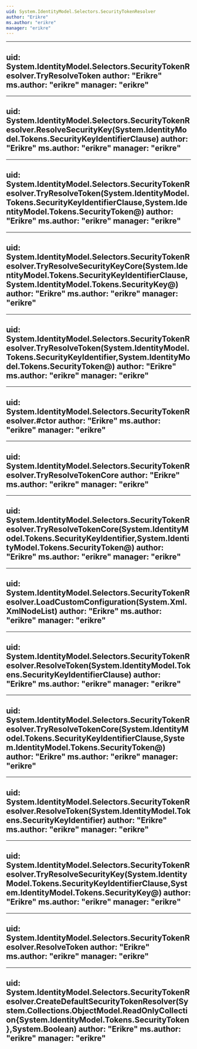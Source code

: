 ```yaml
---
uid: System.IdentityModel.Selectors.SecurityTokenResolver
author: "Erikre"
ms.author: "erikre"
manager: "erikre"
---
```


---
uid: System.IdentityModel.Selectors.SecurityTokenResolver.TryResolveToken
author: "Erikre"
ms.author: "erikre"
manager: "erikre"
---

---
uid: System.IdentityModel.Selectors.SecurityTokenResolver.ResolveSecurityKey(System.IdentityModel.Tokens.SecurityKeyIdentifierClause)
author: "Erikre"
ms.author: "erikre"
manager: "erikre"
---

---
uid: System.IdentityModel.Selectors.SecurityTokenResolver.TryResolveToken(System.IdentityModel.Tokens.SecurityKeyIdentifierClause,System.IdentityModel.Tokens.SecurityToken@)
author: "Erikre"
ms.author: "erikre"
manager: "erikre"
---

---
uid: System.IdentityModel.Selectors.SecurityTokenResolver.TryResolveSecurityKeyCore(System.IdentityModel.Tokens.SecurityKeyIdentifierClause,System.IdentityModel.Tokens.SecurityKey@)
author: "Erikre"
ms.author: "erikre"
manager: "erikre"
---

---
uid: System.IdentityModel.Selectors.SecurityTokenResolver.TryResolveToken(System.IdentityModel.Tokens.SecurityKeyIdentifier,System.IdentityModel.Tokens.SecurityToken@)
author: "Erikre"
ms.author: "erikre"
manager: "erikre"
---

---
uid: System.IdentityModel.Selectors.SecurityTokenResolver.#ctor
author: "Erikre"
ms.author: "erikre"
manager: "erikre"
---

---
uid: System.IdentityModel.Selectors.SecurityTokenResolver.TryResolveTokenCore
author: "Erikre"
ms.author: "erikre"
manager: "erikre"
---

---
uid: System.IdentityModel.Selectors.SecurityTokenResolver.TryResolveTokenCore(System.IdentityModel.Tokens.SecurityKeyIdentifier,System.IdentityModel.Tokens.SecurityToken@)
author: "Erikre"
ms.author: "erikre"
manager: "erikre"
---

---
uid: System.IdentityModel.Selectors.SecurityTokenResolver.LoadCustomConfiguration(System.Xml.XmlNodeList)
author: "Erikre"
ms.author: "erikre"
manager: "erikre"
---

---
uid: System.IdentityModel.Selectors.SecurityTokenResolver.ResolveToken(System.IdentityModel.Tokens.SecurityKeyIdentifierClause)
author: "Erikre"
ms.author: "erikre"
manager: "erikre"
---

---
uid: System.IdentityModel.Selectors.SecurityTokenResolver.TryResolveTokenCore(System.IdentityModel.Tokens.SecurityKeyIdentifierClause,System.IdentityModel.Tokens.SecurityToken@)
author: "Erikre"
ms.author: "erikre"
manager: "erikre"
---

---
uid: System.IdentityModel.Selectors.SecurityTokenResolver.ResolveToken(System.IdentityModel.Tokens.SecurityKeyIdentifier)
author: "Erikre"
ms.author: "erikre"
manager: "erikre"
---

---
uid: System.IdentityModel.Selectors.SecurityTokenResolver.TryResolveSecurityKey(System.IdentityModel.Tokens.SecurityKeyIdentifierClause,System.IdentityModel.Tokens.SecurityKey@)
author: "Erikre"
ms.author: "erikre"
manager: "erikre"
---

---
uid: System.IdentityModel.Selectors.SecurityTokenResolver.ResolveToken
author: "Erikre"
ms.author: "erikre"
manager: "erikre"
---

---
uid: System.IdentityModel.Selectors.SecurityTokenResolver.CreateDefaultSecurityTokenResolver(System.Collections.ObjectModel.ReadOnlyCollection{System.IdentityModel.Tokens.SecurityToken},System.Boolean)
author: "Erikre"
ms.author: "erikre"
manager: "erikre"
---
